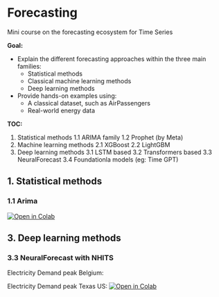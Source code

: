 # Forecasting
Mini course on the forecasting ecosystem for Time Series

**Goal:** 

- Explain the different forecasting approaches within the three main families:
    - Statistical methods
    - Classical machine learning methods
    - Deep learning methods
- Provide hands-on examples using:
    - A classical dataset, such as AirPassengers
    - Real-world energy data

**TOC:**

1) Statistical methods
    1.1 ARIMA family
    1.2 Prophet (by Meta)
2) Machine learning methods
    2.1 XGBoost
    2.2 LightGBM
3) Deep learning methods
    3.1 LSTM based
    3.2 Transformers based
    3.3 NeuralForecast
    3.4 Foundationla models (eg: Time GPT)

## 1. Statistical methods
### 1.1 Arima 
[![Open in Colab](https://colab.research.google.com/assets/colab-badge.svg)](https://colab.research.google.com/github/tribp/Forecasting/blob/main/notebooks/Arima_AirPassengers.ipynb)


## 3. Deep learning methods

### 3.3 NeuralForecast with NHITS

Electricity Demand peak Belgium: 

Electricity Demand peak Texas US: [![Open in Colab](https://colab.research.google.com/assets/colab-badge.svg)](https://colab.research.google.com/github/Nixtla/neuralforecast/blob/main/nbs/docs/use-cases/electricity_peak_forecasting.ipynb#scrollTo=bqwo8HgjRbeK)